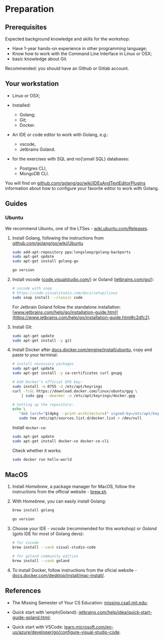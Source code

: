 # Preparation

## Prerequisites

Expected background knowledge and skills for the workshop:

- Have 1-year hands-on experience in other programming language;
- Know how to work with the Command Line Interface in Linux or OSX;
- basic knowledge about Git.

Recommended: you should have an Github or Gitlab account.

## Your workstation

- Linux or OSX;
- Installed:

  - Golang;
  - Git;
  - Docker.

- An IDE or code editor to work with Golang, e.g.:
   
  - vscode,
  - Jetbrains Goland.

- for the exercises with SQL and no{\small SQL} databases:

  - Postgres CLI,
  - MongoDB CLI.

You will find on [github.com/golang/go/wiki/IDEsAndTextEditorPlugins](https://github.com/golang/go/wiki/IDEsAndTextEditorPlugins) information about how to configure your favorite editor to work with Golang.

## Guides

### Ubuntu

We recommend Ubuntu, one of the LTSes - [wiki.ubuntu.com/Releases](https://wiki.ubuntu.com/Releases).

1. Install Golang, following the instructions from [github.com/golang/go/wiki/Ubuntu](https://github.com/golang/go/wiki/Ubuntu)

   ```bash
   sudo add-apt-repository ppa:longsleep/golang-backports
   sudo apt-get update
   sudo apt-get install golang-go
   ```

   ```bash
   go version
   ```

2. Install vscode ([code.visualstudio.com/](https://code.visualstudio.com)) or Goland ([jetbrains.com/go/](https://www.jetbrains.com/go/)):

   ```bash
   # vscode with snap
   # https://code.visualstudio.com/docs/setup/linux
   sudo snap install --classic code
   ```

   For Jetbrain Goland follow the standalone installation: [www.jetbrains.com/help/go/installation-guide.html](https://www.jetbrains.com/help/go/installation-guide.html#c2dfc2).

3. Install Git:

   ```bash
   sudo apt-get update
   sudo apt-get install -y git
   ```

4. Install Docker after [docs.docker.com/engine/install/ubuntu](https://docs.docker.com/engine/install/ubuntu/#install-using-the-repository), copy and paste to your terminal:

   ```bash
   # install necessary packages
   sudo apt-get update
   sudo apt-get install -y ca-certificates curl gnupg

   # Add Docker’s official GPG key:
   sudo install -m 0755 -d /etc/apt/keyrings
   curl -fsSL https://download.docker.com/linux/ubuntu/gpg \
       | sudo gpg --dearmor -o /etc/apt/keyrings/docker.gpg
   ```

   ```bash
   # Setting up the repository:
   echo \
      "deb [arch="$(dpkg --print-architecture)" signed-by=/etc/apt/keyrings/docker.gpg] https://download.docker.com/linux/ubuntu "$(. /etc/os-release && echo "$VERSION_CODENAME")" stable" | \
      sudo tee /etc/apt/sources.list.d/docker.list > /dev/null
   ```
  
   Install `docker-ce`:

   ```bash
   sudo apt-get update
   sudo apt-get install docker-ce docker-ce-cli
   ```

   Check whether it works:

   ```bash
   sudo docker run hello-world
   ```

## MacOS

1. Install *Homebrew*, a package manager for MacOS, follow the instructions from the official website - [brew.sh](https://brew.sh/).

2. With *Homebrew*, you can easily install Golang:

   ```bash
   brew install golang
   ```

   ```bash
   go version
   ```

3. Choose your IDE - *vscode* (recommended for this workshop) or *Goland* (goto IDE for most of Golang devs):

   ```bash
   # for vscode
   brew install --cask visual-studio-code
   ```

   ```bash
   # for goland community edition
   brew install --cask goland
   ```

3. To install Docker, follow instructions from the oficial website - [docs.docker.com/desktop/install/mac-install/](https://docs.docker.com/desktop/install/mac-install/).

## References

- The Missing Semester of Your CS Education: [missing.csail.mit.edu](https://missing.csail.mit.edu/);

- Quick start with \emph{Goland}: [jetbrains.com/help/idea/quick-start-guide-goland.html](https://www.jetbrains.com/help/idea/quick-start-guide-goland.html);

- Quick start with VSCode: [learn.microsoft.com/en-us/azure/developer/go/configure-visual-studio-code](https://learn.microsoft.com/en-us/azure/developer/go/configure-visual-studio-code). 
